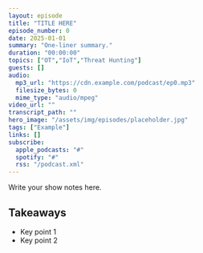 ```yaml
---
layout: episode
title: "TITLE HERE"
episode_number: 0
date: 2025-01-01
summary: "One-liner summary."
duration: "00:00:00"
topics: ["OT","IoT","Threat Hunting"]
guests: []
audio:
  mp3_url: "https://cdn.example.com/podcast/ep0.mp3"
  filesize_bytes: 0
  mime_type: "audio/mpeg"
video_url: ""
transcript_path: ""
hero_image: "/assets/img/episodes/placeholder.jpg"
tags: ["Example"]
links: []
subscribe:
  apple_podcasts: "#"
  spotify: "#"
  rss: "/podcast.xml"
---
```


Write your show notes here.

## Takeaways
- Key point 1
- Key point 2
